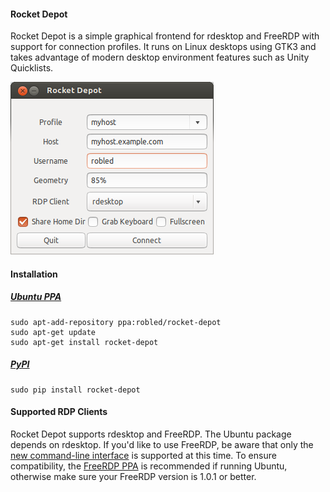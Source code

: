 #### Rocket Depot
Rocket Depot is a simple graphical frontend for rdesktop and FreeRDP with
support for connection profiles.  It runs on Linux desktops using GTK3 and
takes advantage of modern desktop environment features such as Unity
Quicklists.

![screenshot.png](screenshot.png "Screenshot")

#### Installation

##### [Ubuntu PPA](https://launchpad.net/~robled/+archive/rocket-depot)
    sudo apt-add-repository ppa:robled/rocket-depot
    sudo apt-get update
    sudo apt-get install rocket-depot

##### [PyPI](https://pypi.python.org/pypi/rocket-depot)
    sudo pip install rocket-depot
    
#### Supported RDP Clients
Rocket Depot supports rdesktop and FreeRDP.  The Ubuntu package depends on rdesktop.  If you'd like to use FreeRDP, be aware that only the [new command-line interface](https://github.com/FreeRDP/FreeRDP/wiki/CommandLineInterface) is supported at this time.  To ensure compatibility, the [FreeRDP PPA](https://launchpad.net/~freerdp-team/+archive/freerdp) is recommended if running Ubuntu, otherwise make sure your FreeRDP version is 1.0.1 or better.  
